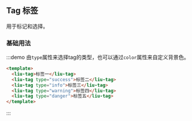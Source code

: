## Tag 标签

用于标记和选择。

### 基础用法

:::demo 由`type`属性来选择tag的类型，也可以通过`color`属性来自定义背景色。

```html
<template>
  <liu-tag>标签一</liu-tag>
  <liu-tag type="success">标签二</liu-tag>
  <liu-tag type="info">标签三</liu-tag>
  <liu-tag type="warning">标签四</liu-tag>
  <liu-tag type="danger">标签五</liu-tag>
</template>
```
:::
